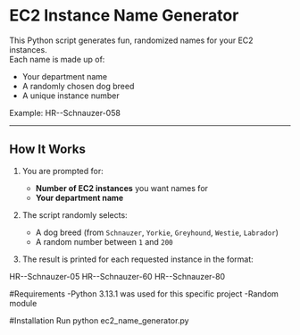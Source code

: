 # EC2 Instance Name Generator 

This Python script generates fun, randomized names for your EC2 instances.  
Each name is made up of:
- Your department name  
- A randomly chosen dog breed  
- A unique instance number  

Example: HR--Schnauzer-058



---

## How It Works

1. You are prompted for:
   - **Number of EC2 instances** you want names for  
   - **Your department name**  

2. The script randomly selects:
   - A dog breed (from `Schnauzer`, `Yorkie`, `Greyhound`, `Westie`, `Labrador`)  
   - A random number between `1` and `200`  

3. The result is printed for each requested instance in the format:

HR--Schnauzer-05
HR--Schnauzer-60
HR--Schnauzer-80

#Requirements
-Python 3.13.1 was used for this specific project
-Random module

#Installation
Run python ec2_name_generator.py
